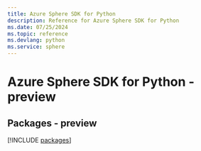 ```yaml
---
title: Azure Sphere SDK for Python
description: Reference for Azure Sphere SDK for Python
ms.date: 07/25/2024
ms.topic: reference
ms.devlang: python
ms.service: sphere
---
```

# Azure Sphere SDK for Python - preview
## Packages - preview
[!INCLUDE [packages](sphere-index.md)]
